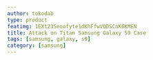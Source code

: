 ```yaml
---
author: tokodab
type: product
featimg: 1EXt23Seoofyte1dKhFfwVQDSCnK6KMEN
title: Attack on Titan Samsung Galaxy S9 Case
tags: [samsung, galaxy, s9]
category: [samsung]
---
```


